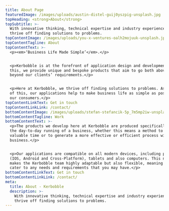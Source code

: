 ```yaml
---
title: About Page
featuredImage: /images/uploads/austin-distel-guij0yszpig-unsplash.jpg
topHeading: <strong>About</strong>
topSubtitle: >-
  With innovative thinking, technical expertise and industry experience, we
  thrive off finding solutions to problems.
topContentImage: /images/uploads/you-x-ventures-oalh2mojuuk-unsplash.jpg
topContentTagline: About
topContentText: >-
  <p><em>‘Business Life Made Simple’</em>.</p>


  <p>Kerbobble is at the forefront of application design and development. Due to
  this, we provide unique and bespoke products that aim to go both above and
  beyond our clients’ requirements.</p>


  <p>Here at Kerbobble, we thrive off finding solutions to problems. As a result
  of this, our applications help to make business life as simple as possible for
  our consumers.</p>
topContentLinkText: Get in touch
topContentLinkLink: /contact/
bottomContentImage: /images/uploads/stefan-stefancik-5p_7m5mp2iw-unsplash.jpg
bottomContentTagline: Work
bottomContentText: >-
  <p>The products we develop here at Kerbobble are produced specifically to help
  the day-to-day running of a business, whether this means a method to save
  valuable time or to generate a more effective or efficient process within the
  business.</p>


  <p>Our applications are compatible on all modern devices, including phones
  (IOS, Android and Cross-Platform), tablets and also computers. This not only
  makes the Kerbobble team highly adaptable but also flexible, meaning we can
  cater to any needs and requirements that you may have.</p>
bottomContentLinkText: Get in touch
bottomContentLinkLink: /contact/
meta:
  title: About - Kerbobble
  description: >-
    With innovative thinking, technical expertise and industry experience, we
    thrive off finding solutions to problems.
---
```

